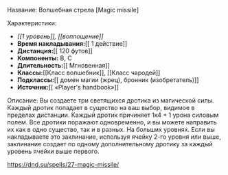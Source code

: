 Название: Волшебная стрела \[Magic missile] 

Характеристики:
- *[[1 уровень]], [[воплощение]]*
- **Время накладывания:**[[ 1 действие]]
- **Дистанция:**[[ 120 футов]]
- **Компоненты:** В, С
- **Длительность:**[[ Мгновенная]]
- **Классы:**[[Класс  волшебник]], [[Класс чародей]]
- **Подклассы:**[[ домен магии (жрец), бронник (изобретатель)]]
- **Источник:**[[ «Player's handbook»]]

Описание:
Вы создаете три светящихся дротика из магической силы. Каждый дротик попадает в существо на ваш выбор, видимое в пределах дистанции. Каждый дротик причиняет 1к4 + 1 урона силовым полем. Все дротики поражают одновременно, и вы можете направить их как в одно существо, так и в разных.
На больших уровнях. Если вы накладываете это заклинание, используя ячейку 2-го уровня или выше, заклинание создает по одному дополнительному дротику за каждый уровень ячейки выше первого.

https://dnd.su/spells/27-magic-missile/